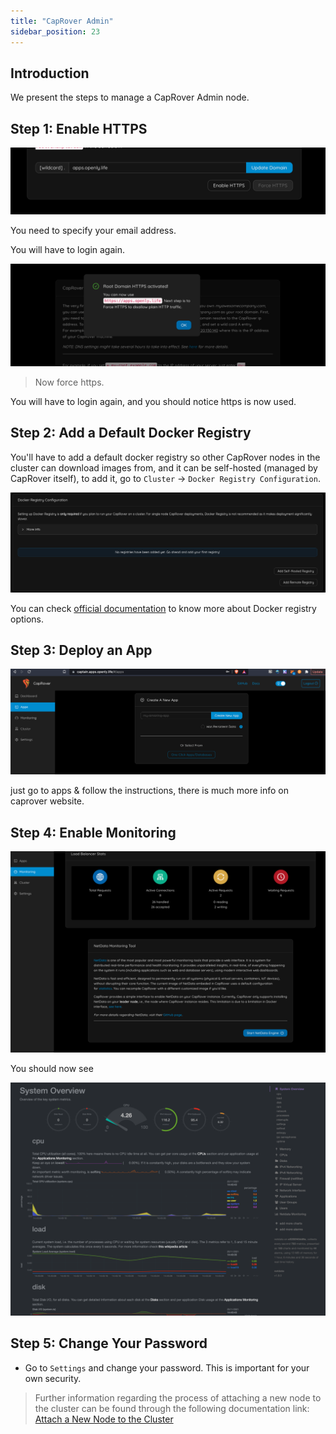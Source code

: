 ```yaml
---
title: "CapRover Admin"
sidebar_position: 23
---
```


## Introduction

We present the steps to manage a CapRover Admin node.

## Step 1: Enable HTTPS

![](./img/enable_https_caprover.png)

You need to specify your email address.

You will have to login again.

![](./img/caprover_https_activated.png)

> Now force https.

You will have to login again, and you should notice https is now used.

## Step 2: Add a Default Docker Registry

You'll have to add a default docker registry so other CapRover nodes in the cluster can download images from, and it can be self-hosted (managed by CapRover itself), to add it, go to `Cluster` -\> `Docker Registry Configuration`.

![](./img/caprover_docker_registry.png)

You can check [official documentation](https://caprover.com/docs/app-scaling-and-cluster.html#setup-docker-registry) to know more about Docker registry options.

## Step 3: Deploy an App

![](./img/deploy_app_caprover1.png)

just go to apps & follow the instructions, there is much more info on caprover website.

## Step 4: Enable Monitoring

![](./img/caprover_monitoring_start_.png)

You should now see

![](./img/caprover_monitoring_2_.png)

## Step 5: Change Your Password

- Go to `Settings` and change your password. This is important for your own security.


> Further information regarding the process of attaching a new node to the cluster can be found through the following documentation link: [Attach a New Node to the Cluster](./caprover_worker.md/#step-2-attach-a-new-node-to-the-cluster)